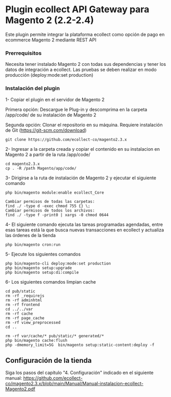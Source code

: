 # Plugin ecollect API Gateway para Magento 2 (2.2-2.4)

Este plugin permite integrar la plataforma ecollect como opción de pago en ecommerce Magento 2 mediante REST API

### Prerrequisitos

Necesita tener instalado Magento 2 con todas sus dependencias y tener los datos de integración a ecollect.
Las pruebas se deben realizar en modo producción (deploy:mode:set production)

### Instalación del plugin

1- Copiar el plugin en el servidor de Magento 2

Primera opción: Descargue le Plug-in y descomprima en la carpeta /app/code/ de su instalación de Magento 2 

Segunda opción: Clonar el repositorio en su máquina. Requiere instalación de Git (https://git-scm.com/download)
```
git clone https://github.com/ecollect-co/magento2.3.x
```

2- Ingresar a la carpeta creada y copiar el contenido en su instalacion en Magento 2 a partir de la ruta /app/code/
```
cd magento2.3.x
cp . -R /path Magento/app/code/
```
3- Dirigirse a la ruta de instalación de Magento 2 y ejecutar el siguiente comando
```
php bin/magento module:enable ecollect_Core
```
```
Cambiar permisos de todas las carpetas: 
find ./ -type d -exec chmod 755 {} \;
Cambiar permisos de todos los archivos: 
find ./ -type f -print0 | xargs -0 chmod 0644
```

4- El siguiente comando ejecuta las tareas programadas agendadas, entre esas tareas está la que busca nuevas transacciones en ecollect y actualiza las órdenes de la tienda

```
php bin/magento cron:run
```

5- Ejecute los siguientes comandos
```
php bin/magento-cli deploy:mode:set production
php bin/magento setup:upgrade
php bin/magento setup:di:compile
```

6- Los siguientes comandos limpian cache
```
cd pub/static 
rm -rf _requirejs 
rm -rf adminhtml 
rm -rf frontend 
cd ../../var 
rm -rf cache 
rm -rf page_cache 
rm -rf view_preprocessed 
cd .. 

rm -rf var/cache/* pub/static/* generated/*
php bin/magento cache:flush
php -dmemory_limit=5G  bin/magento setup:static-content:deploy -f

```

## Configuración de la tienda

Siga los pasos del capítulo "4. Configuración" indicado en el siguiente manual:
https://github.com/ecollect-co/magento2.3.x/blob/main/Manual/Manual-instalacion-ecollect-Magento2.pdf
